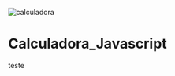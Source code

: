 ![calculadora](https://user-images.githubusercontent.com/66532956/147772128-9b046891-795f-48d2-a03a-504fa34d6658.png)
# Calculadora_Javascript
teste